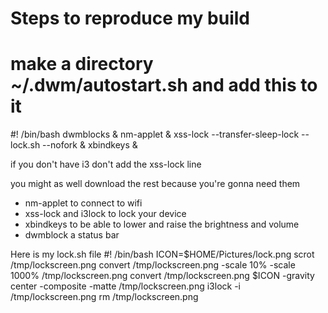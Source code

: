 # Steps to reproduce my build

# make a directory ~/.dwm/autostart.sh and add this to it
#! /bin/bash
dwmblocks &
nm-applet &
xss-lock --transfer-sleep-lock -- lock.sh --nofork &
xbindkeys &

if you don't have i3 don't add the xss-lock line

you might as well download the rest because you're gonna need them
 * nm-applet to connect to wifi
 * xss-lock and i3lock to lock your device
 * xbindkeys to be able to lower and raise the brightness and volume
 * dwmblock a status bar

Here is my lock.sh file
#! /bin/bash
ICON=$HOME/Pictures/lock.png
scrot /tmp/lockscreen.png
convert /tmp/lockscreen.png -scale 10% -scale 1000% /tmp/lockscreen.png
convert /tmp/lockscreen.png $ICON -gravity center -composite -matte /tmp/lockscreen.png
i3lock -i /tmp/lockscreen.png
rm /tmp/lockscreen.png


